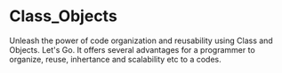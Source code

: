 # Class_Objects
Unleash the power of code organization and reusability using Class and Objects. Let's Go. 
It offers several advantages for a programmer to organize, reuse, inhertance and scalability etc to a codes.
